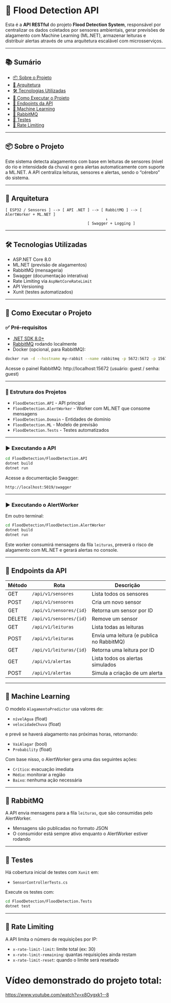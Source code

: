 # 🌊 Flood Detection API

Esta é a **API RESTful** do projeto **Flood Detection System**, responsável por centralizar os dados coletados por sensores ambientais, gerar previsões de alagamento com Machine Learning (ML.NET), armazenar leituras e distribuir alertas através de uma arquitetura escalável com microsserviços.

---

## 📚 Sumário

- [📦 Sobre o Projeto](#-sobre-o-projeto)
- [🧱 Arquitetura](#-arquitetura)
- [🛠 Tecnologias Utilizadas](#-tecnologias-utilizadas)
- [🚀 Como Executar o Projeto](#-como-executar-o-projeto)
- [📡 Endpoints da API](#-endpoints-da-api)
- [🧠 Machine Learning](#-machine-learning)
- [📨 RabbitMQ](#-rabbitmq)
- [🧪 Testes](#-testes)
- [📌 Rate Limiting](#-rate-limiting)

---

## 📦 Sobre o Projeto

Este sistema detecta alagamentos com base em leituras de sensores (nível do rio e intensidade da chuva) e gera alertas automaticamente com suporte a ML.NET. A API centraliza leituras, sensores e alertas, sendo o “cérebro” do sistema.

---

## 🧱 Arquitetura

```
[ ESP32 / Sensores ] --> [ API .NET ] --> [ RabbitMQ ] --> [ AlertWorker + ML.NET ]
                                            ↓
                                    [ Swagger + Logging ]
```

---

## 🛠 Tecnologias Utilizadas

- ASP.NET Core 8.0
- ML.NET (previsão de alagamentos)
- RabbitMQ (mensageria)
- Swagger (documentação interativa)
- Rate Limiting via `AspNetCoreRateLimit`
- API Versioning
- Xunit (testes automatizados)

---

## 🚀 Como Executar o Projeto

### ✅ Pré-requisitos

- [.NET SDK 8.0+](https://dotnet.microsoft.com/en-us/download)
- [RabbitMQ](https://www.rabbitmq.com/download.html) rodando localmente
- Docker (opcional, para RabbitMQ):

```bash
docker run -d --hostname my-rabbit --name rabbitmq -p 5672:5672 -p 15672:15672 rabbitmq:3-management
```

Acesse o painel RabbitMQ: http://localhost:15672 (usuário: guest / senha: guest)

---

### 📂 Estrutura dos Projetos

- `FloodDetection.API` - API principal
- `FloodDetection.AlertWorker` - Worker com ML.NET que consome mensagens
- `FloodDetection.Domain` - Entidades de domínio
- `FloodDetection.ML` - Modelo de previsão
- `FloodDetection.Tests` - Testes automatizados

---

### ▶️ Executando a API

```bash
cd FloodDetection/FloodDetection.API
dotnet build
dotnet run
```

Acesse a documentação Swagger:

```
http://localhost:5019/swagger
```

---

### ▶️ Executando o AlertWorker

Em outro terminal:

```bash
cd FloodDetection/FloodDetection.AlertWorker
dotnet build
dotnet run
```

Este worker consumirá mensagens da fila `leituras`, preverá o risco de alagamento com ML.NET e gerará alertas no console.

---

## 📡 Endpoints da API

| Método | Rota                   | Descrição                                  |
|--------|------------------------|---------------------------------------------|
| GET    | `/api/v1/sensores`     | Lista todos os sensores                     |
| POST   | `/api/v1/sensores`     | Cria um novo sensor                         |
| GET    | `/api/v1/sensores/{id}`| Retorna um sensor por ID                    |
| DELETE | `/api/v1/sensores/{id}`| Remove um sensor                            |
| GET    | `/api/v1/leituras`     | Lista todas as leituras                     |
| POST   | `/api/v1/leituras`     | Envia uma leitura (e publica no RabbitMQ)   |
| GET    | `/api/v1/leituras/{id}`| Retorna uma leitura por ID                  |
| GET    | `/api/v1/alertas`      | Lista todos os alertas simulados            |
| POST   | `/api/v1/alertas`      | Simula a criação de um alerta               |

---

## 🧠 Machine Learning

O modelo `AlagamentoPredictor` usa valores de:

- `nívelAgua` (float)
- `velocidadeChuva` (float)

e prevê se haverá alagamento nas próximas horas, retornando:

- `VaiAlagar` (bool)
- `Probability` (float)

Com base nisso, o AlertWorker gera uma das seguintes ações:

- `Crítico`: evacuação imediata
- `Médio`: monitorar a região
- `Baixo`: nenhuma ação necessária

---

## 📨 RabbitMQ

A API envia mensagens para a fila `leituras`, que são consumidas pelo AlertWorker.

- Mensagens são publicadas no formato JSON
- O consumidor está sempre ativo enquanto o AlertWorker estiver rodando

---

## 🧪 Testes

Há cobertura inicial de testes com `Xunit` em:

- `SensorControllerTests.cs`

Execute os testes com:

```bash
cd FloodDetection/FloodDetection.Tests
dotnet test
```

---

## 📌 Rate Limiting

A API limita o número de requisições por IP:

- `x-rate-limit-limit`: limite total (ex: 30)
- `x-rate-limit-remaining`: quantas requisições ainda restam
- `x-rate-limit-reset`: quando o limite será resetado

# Vídeo demonstrado do projeto total:

https://www.youtube.com/watch?v=x8Oygxk1--8
